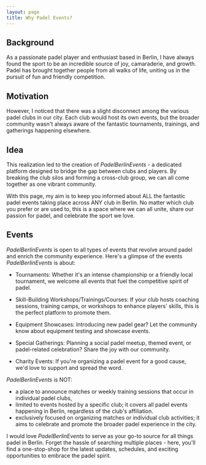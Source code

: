 ```yaml
---
layout: page
title: Why Padel Events?
---
```


## Background

As a passionate padel player and enthusiast based in Berlin, I have always found the sport to be an incredible source of joy, camaraderie, and growth. Padel has brought together people from all walks of life, uniting us in the pursuit of fun and friendly competition.

## Motivation
However, I noticed that there was a slight disconnect among the various padel clubs in our city. Each club would host its own events, but the broader community wasn't always aware of the fantastic tournaments, trainings, and gatherings happening elsewhere.

## Idea
This realization led to the creation of *PadelBerlinEvents* - a dedicated platform designed to bridge the gap between clubs and players. By breaking the club silos and forming a cross-club group, we can all come together as one vibrant community.

With this page, my aim is to keep you informed about ALL the fantastic padel events taking place across ANY club in Berlin. No matter which club you prefer or are used to, this is a space where we can all unite, share our passion for padel, and celebrate the sport we love.

## Events

*PadelBerlinEvents* is open to all types of events that revolve around padel and enrich the community experience. Here's a glimpse of the events *PadelBerlinEvents* is about:

- Tournaments: Whether it's an intense championship or a friendly local tournament, we welcome all events that fuel the competitive spirit of padel.

- Skill-Building Workshops/Trainings/Courses: If your club hosts coaching sessions, training camps, or workshops to enhance players' skills, this is the perfect platform to promote them.

- Equipment Showcases: Introducing new padel gear? Let the community know about equipment testing and showcase events.

- Special Gatherings: Planning a social padel meetup, themed event, or padel-related celebration? Share the joy with our community.

- Charity Events: If you're organizing a padel event for a good cause, we'd love to support and spread the word.

*PadelBerlinEvents* is NOT:

- a place to announce matches or weekly training sessions that occur in individual padel clubs,
- limited to events hosted by a specific club; it covers all padel events happening in Berlin, regardless of the club's affiliation.
- exclusively focused on organizing matches or individual club activities; it aims to celebrate and promote the broader padel experience in the city.

I would love *PadelBerlinEvents* to serve as your go-to source for all things padel in Berlin. 
Forget the hassle of searching multiple places - here, you'll find a one-stop-shop for the latest updates, schedules, and exciting opportunities to embrace the padel spirit.







